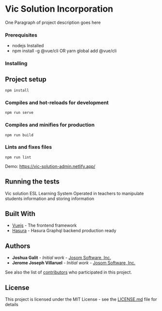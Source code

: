 # Vic Solution Incorporation

One Paragraph of project description goes here

### Prerequisites

- nodejs Installed 
- npm install -g @vue/cli OR yarn global add @vue/cli    

### Installing

## Project setup
```
npm install
```

### Compiles and hot-reloads for development
```
npm run serve
```

### Compiles and minifies for production
```
npm run build
```

### Lints and fixes files
```
npm run lint
```

Demo: https://vic-solution-admin.netlify.app/

## Running the tests

Vic solution ESL Learning System Operated in teachers to manipulate students information and storing information


## Built With

* [Vuejs](https://vuejs.org/) - The frontend framework
* [Hasura](http://hasura.io/) - Hasura Graphql backend production ready


## Authors

* **Joshua Galit** - *Initial work* - [Josom Software, Inc.](https://github.com/PurpleBooth)
* **Jerome Joseph Villaruel** - *Initial work* - [Josom Software, Inc.](https://github.com/PurpleBooth)


See also the list of [contributors](https://github.com/acatzk/esl-learning-admin/graphs/contributors) who participated in this project.

## License

This project is licensed under the MIT License - see the [LICENSE.md](LICENSE.md) file for details